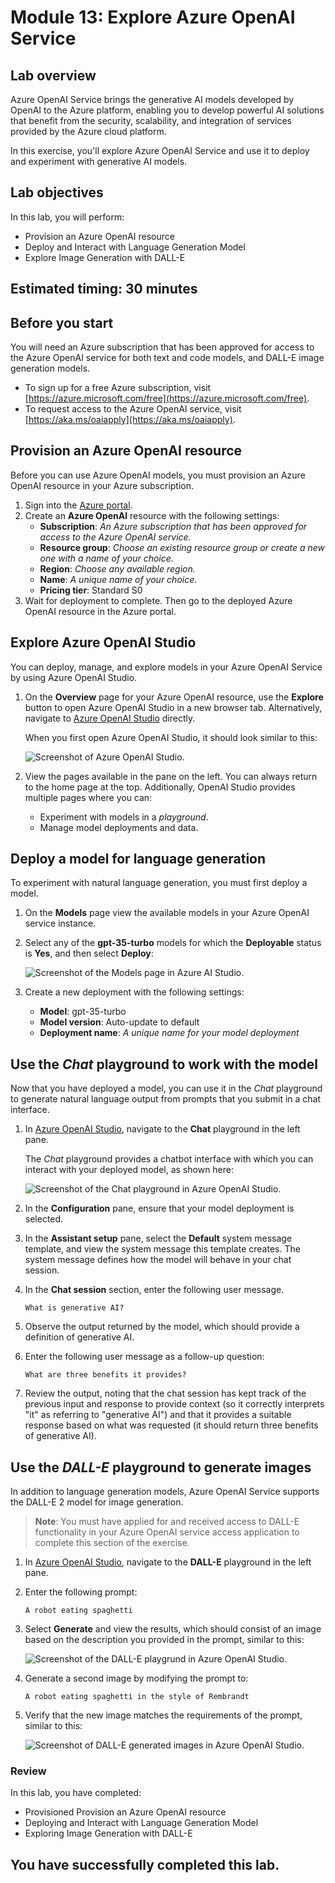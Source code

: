 # Module 13: Explore Azure OpenAI Service

## Lab overview
Azure OpenAI Service brings the generative AI models developed by OpenAI to the Azure platform, enabling you to develop powerful AI solutions that benefit from the security, scalability, and integration of services provided by the Azure cloud platform.

In this exercise, you'll explore Azure OpenAI Service and use it to deploy and experiment with generative AI models.

## Lab objectives

In this lab, you will perform:
- Provision an Azure OpenAI resource
- Deploy and Interact with Language Generation Model
- Explore Image Generation with DALL-E

## Estimated timing: 30 minutes

## Before you start

You will need an Azure subscription that has been approved for access to the Azure OpenAI service for both text and code models, and DALL-E image generation models.

- To sign up for a free Azure subscription, visit [https://azure.microsoft.com/free](https://azure.microsoft.com/free).
- To request access to the Azure OpenAI service, visit [https://aka.ms/oaiapply](https://aka.ms/oaiapply).

## Provision an Azure OpenAI resource

Before you can use Azure OpenAI models, you must provision an Azure OpenAI resource in your Azure subscription.

1. Sign into the [Azure portal](https://portal.azure.com).
2. Create an **Azure OpenAI** resource with the following settings:
    - **Subscription**: *An Azure subscription that has been approved for access to the Azure OpenAI service.*
    - **Resource group**: *Choose an existing resource group or create a new one with a name of your choice.*
    - **Region**: *Choose any available region.*
    - **Name**: *A unique name of your choice.*
    - **Pricing tier**: Standard S0
3. Wait for deployment to complete. Then go to the deployed Azure OpenAI resource in the Azure portal.

## Explore Azure OpenAI Studio

You can deploy, manage, and explore models in your Azure OpenAI Service by using Azure OpenAI Studio.

1. On the **Overview** page for your Azure OpenAI resource, use the **Explore** button to open Azure OpenAI Studio in a new browser tab. Alternatively, navigate to [Azure OpenAI Studio](https://oai.azure.com/) directly.

    When you first open Azure OpenAI Studio, it should look similar to this:

    ![Screenshot of Azure OpenAI Studio.](./media/generative-ai/ai-studio.png)

1. View the pages available in the pane on the left. You can always return to the home page at the top. Additionally, OpenAI Studio provides multiple pages where you can:
    - Experiment with models in a *playground*.
    - Manage model deployments and data.

## Deploy a model for language generation

To experiment with natural language generation, you must first deploy a model.

1. On the **Models** page view the available models in your Azure OpenAI service instance.
1. Select any of the **gpt-35-turbo** models for which the **Deployable** status is **Yes**, and then select **Deploy**:

    ![Screenshot of the Models page in Azure AI Studio.](./media/generative-ai/deploy-model.png)

1. Create a new deployment with the following settings:
    - **Model**: gpt-35-turbo
    - **Model version**: Auto-update to default
    - **Deployment name**: *A unique name for your model deployment*

## Use the *Chat* playground to work with the model

Now that you have deployed a model, you can use it in the *Chat* playground to generate natural language output from prompts that you submit in a chat interface.

1. In [Azure OpenAI Studio](https://oai.azure.com/), navigate to the **Chat** playground in the left pane.

    The *Chat* playground provides a chatbot interface with which you can interact with your deployed model, as shown here:

    ![Screenshot of the Chat playground in Azure OpenAI Studio.](./media/generative-ai/chat-playground.png)

1. In the **Configuration** pane, ensure that your model deployment is selected.
1. In the **Assistant setup** pane, select the **Default** system message template, and view the system message this template creates. The system message defines how the model will behave in your chat session.
1. In the **Chat session** section, enter the following user message.

    ```
   What is generative AI?
    ```

1. Observe the output returned by the model, which should provide a definition of generative AI.
1. Enter the following user message as a follow-up question:

    ```
   What are three benefits it provides?
    ```

1. Review the output, noting that the chat session has kept track of the previous input and response to provide context (so it correctly interprets "it" as referring to "generative AI") and that it provides a suitable response based on what was requested (it should return three benefits of generative AI).

## Use the *DALL-E* playground to generate images

In addition to language generation models, Azure OpenAI Service supports the DALL-E 2 model for image generation.

> **Note**: You must have applied for and received access to DALL-E functionality in your Azure OpenAI service access application to complete this section of the exercise.

1. In [Azure OpenAI Studio](https://oai.azure.com/), navigate to the **DALL-E** playground in the left pane.
1. Enter the following prompt:

    ```
    A robot eating spaghetti
    ```

1. Select **Generate** and view the results, which should consist of an image based on the description you provided in the prompt, similar to this:

    ![Screenshot of the DALL-E playgrund in Azure OpenAI Studio.](./media/generative-ai/dall-e-playground.png)

1. Generate a second image by modifying the prompt to:

    ```
    A robot eating spaghetti in the style of Rembrandt
    ```
1. Verify that the new image matches the requirements of the prompt, similar to this:

    ![Screenshot of DALL-E generated images in Azure OpenAI Studio.](./media/generative-ai/dall-e-results.png)

### Review

In this lab, you have completed:
- Provisioned Provision an Azure OpenAI resource
- Deploying and Interact with Language Generation Model
- Exploring Image Generation with DALL-E

## You have successfully completed this lab.
